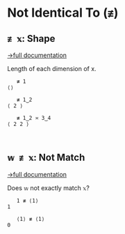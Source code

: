 # Not Identical To (`≢`)

## `≢ 𝕩`: Shape
[→full documentation](https://mlochbaum.github.io/BQN/doc/shape.html)

Length of each dimension of x.

```bqn
   ≢ 1
⟨⟩

   ≢ 1‿2
⟨ 2 ⟩

   ≢ 1‿2 ≍ 3‿4
⟨ 2 2 ⟩



```
## `𝕨 ≢ 𝕩`: Not Match
[→full documentation](https://mlochbaum.github.io/BQN/doc/match.html)

Does `𝕨` not exactly match `𝕩`?

```bqn
   1 ≢ ⟨1⟩
1

   ⟨1⟩ ≢ ⟨1⟩
0
```
